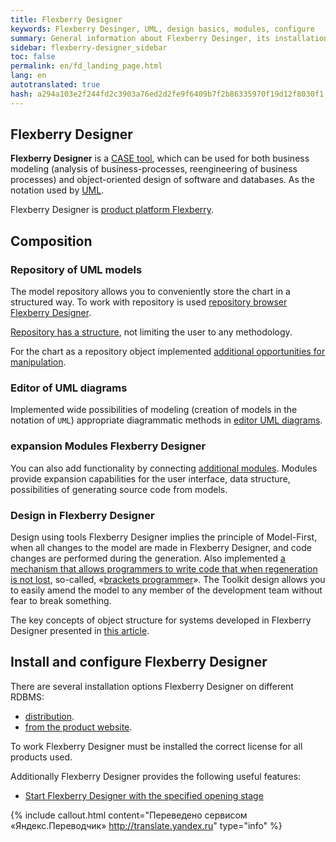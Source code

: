 ```yaml
--- 
title: Flexberry Designer 
keywords: Flexberry Desinger, UML, design basics, modules, configure 
summary: General information about Flexberry Desinger, its installation and configuration 
sidebar: flexberry-designer_sidebar 
toc: false 
permalink: en/fd_landing_page.html 
lang: en 
autotranslated: true 
hash: a294a103e2f244fd2c3903a76ed2d2fe9f6409b7f2b86335970f19d12f8030f1 
--- 
```


## Flexberry Designer 

**Flexberry Designer** is a [CASE tool](https://ru.wikipedia.org/wiki/CASE), which can be used for both business modeling (analysis of business-processes, reengineering of business processes) and object-oriented design of software and databases. As the notation used by [UML](http://www.uml.org). 

Flexberry Designer is [product platform Flexberry](fp_landing_page.html). 

## Composition 

### Repository of UML models 

The model repository allows you to conveniently store the chart in a structured way. To work with repository is used [repository browser Flexberry Designer](fd_repository-browser.html). 

[Repository has a structure](fd_recommended-structure-repository.html), not limiting the user to any methodology. 

For the chart as a repository object implemented [additional opportunities for manipulation](fd_working-repository-browser.html). 

### Editor of UML diagrams 

Implemented wide possibilities of modeling (creation of models in the notation of `UML`) appropriate diagrammatic methods in [editor UML diagrams](fd_editing-diagram.html). 

### expansion Modules Flexberry Designer 

You can also add functionality by connecting [additional modules](fd_flexberry-plugins.html). Modules provide expansion capabilities for the user interface, data structure, possibilities of generating source code from models. 

### Design in Flexberry Designer 

Design using tools Flexberry Designer implies the principle of Model-First, when all changes to the model are made in Flexberry Designer, and code changes are performed during the generation. Also implemented [a mechanism that allows programmers to write code that when regeneration is not lost](fd_code-generation.html), so-called, «[brackets programmer](fo_programmer-brackets.html)». The Toolkit design allows you to easily amend the model to any member of the development team without fear to break something. 

The key concepts of object structure for systems developed in Flexberry Designer presented in [this article](fd_key-concepts.html). 

## Install and configure Flexberry Designer 

There are several installation options Flexberry Designer on different RDBMS: 

* [distribution](fd_standalone-install.html). 
* [from the product website](fd_install.html).

To work Flexberry Designer must be installed the correct license for all products used. 

Additionally Flexberry Designer provides the following useful features: 

* [Start Flexberry Designer with the specified opening stage](fd_running-opening-stage.html) 



{% include callout.html content="Переведено сервисом «Яндекс.Переводчик» <http://translate.yandex.ru>" type="info" %}